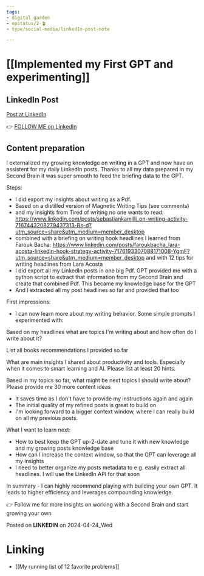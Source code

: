 ```yaml
---
tags: 
- digital_garden
- epstatus/2-🪴
- type/social-media/linkedIn-post-note

---
```

# [[Implemented my First GPT and experimenting]]
## LinkedIn Post
[Post at LinkedIn]()
  

👉 [FOLLOW ME on LinkedIn](https://www.linkedin.com/comm/mynetwork/discovery-see-all?usecase=PEOPLE_FOLLOWS&followMember=sebastiankamilli)

## Content preparation
I externalized my growing knowledge on writing in a GPT and now have an assistent for my daily LinkedIn posts. Thanks to  all my data prepared in my Second Brain it was super smooth to feed the briefing data to the GPT. 

Steps:
+ I did export my insights about writing as a Pdf. 
+ Based on a distilled version of Magnetic Writing Tips (see comments)
+ and my insights from Tired of writing no one wants to read: https://www.linkedin.com/posts/sebastiankamilli_on-writing-activity-7167443208279437313-Bs-d?utm_source=share&utm_medium=member_desktop
+ combined with a briefing on writing hook headlines I learned from Farouk Bacha: https://www.linkedin.com/posts/faroukbacha_lara-acosta-linkedin-hook-strategy-activity-7176193307088171008-YgmF?utm_source=share&utm_medium=member_desktop and with 12 tips for writing headlines from Lara Acosta
+ I did export all my LinkedIn posts in one big Pdf. GPT provided me with a python script to extract that information from my Second Brain and create that combined Pdf. This became my knowledge base for the GPT 
+ And I extracted all my post headlines so far and provided that too

First impressions:
+ I can now learn more about my writing behavior. Some simple prompts I experimented with:

Based on my headlines what are topics I'm writing about and how often do I write about it?

List all books recommendations I provided so far

What are main insights I shared about productivity and tools. Especially when it comes to smart learning and AI. Please list at least 20 hints.

Based in my topics so far, what might be next topics I should write about? Please provide me 30 more content ideas

+ It saves time as I don't have to provide my instructions again and again
+ The initial quality of my refined posts is great to build on
+ I'm looking forward to a bigger context window, where I can really build on all my previous posts. 

What I want to learn next:
+ How to best keep the GPT up-2-date and tune it with new knowledge and my growing posts knowledge base
+ How can I increase the context window, so that the GPT can leverage all my insights
+ I need to better organize my posts metadata to e.g. easily extract all headlines. I will use the LinkedIn API for that soon

In summary - I can highly recommend playing with building your own GPT. It leads to higher efficiency and leverages compounding knowledge.

👉 Follow me for more insights on working with a Second Brain and start growing your own

Posted on **LINKEDIN** on 2024-04-24_Wed
# Linking
+ [[My running list of 12 favorite problems]]